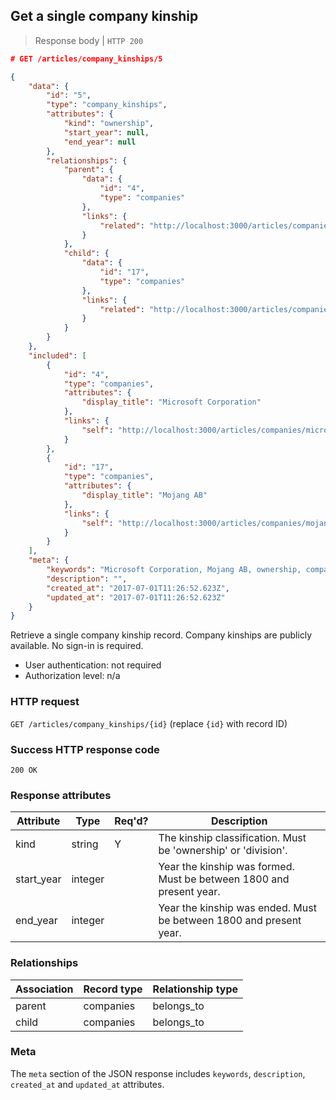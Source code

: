 ## <a name="company_kinships_show"></a>Get a single company kinship

> Response body | `HTTP 200`

```JSON
# GET /articles/company_kinships/5

{
    "data": {
        "id": "5",
        "type": "company_kinships",
        "attributes": {
            "kind": "ownership",
            "start_year": null,
            "end_year": null
        },
        "relationships": {
            "parent": {
                "data": {
                    "id": "4",
                    "type": "companies"
                },
                "links": {
                    "related": "http://localhost:3000/articles/companies/microsoft-corporation"
                }
            },
            "child": {
                "data": {
                    "id": "17",
                    "type": "companies"
                },
                "links": {
                    "related": "http://localhost:3000/articles/companies/mojang-ab"
                }
            }
        }
    },
    "included": [
        {
            "id": "4",
            "type": "companies",
            "attributes": {
                "display_title": "Microsoft Corporation"
            },
            "links": {
                "self": "http://localhost:3000/articles/companies/microsoft-corporation"
            }
        },
        {
            "id": "17",
            "type": "companies",
            "attributes": {
                "display_title": "Mojang AB"
            },
            "links": {
                "self": "http://localhost:3000/articles/companies/mojang-ab"
            }
        }
    ],
    "meta": {
        "keywords": "Microsoft Corporation, Mojang AB, ownership, company, ownership, parent, division, subsidiary, branch, dbljump, video games, pc games, gaming",
        "description": "",
        "created_at": "2017-07-01T11:26:52.623Z",
        "updated_at": "2017-07-01T11:26:52.623Z"
    }
}
```

Retrieve a single company kinship record. Company kinships are publicly available. No sign-in is required.

* User authentication: not required
* Authorization level: n/a

### HTTP request

`GET /articles/company_kinships/{id}` (replace `{id}` with record ID)

### Success HTTP response code

`200 OK`

### <a name="company_kinships_response_attrs"></a>Response attributes

Attribute | Type | Req'd? | Description
--------- | ---- | ------ | -----------
kind | string | Y | The kinship classification. Must be 'ownership' or 'division'.
start_year | integer |  | Year the kinship was formed. Must be between 1800 and present year.
end_year | integer | | Year the kinship was ended. Must be between 1800 and present year.

### Relationships

Association | Record type | Relationship type
------------ | ---------- | -----------------
parent | companies | belongs_to
child | companies | belongs_to

### Meta

The `meta` section of the JSON response includes `keywords`, `description`, `created_at` and `updated_at` attributes.
